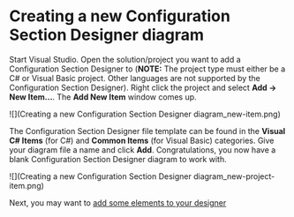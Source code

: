 # Creating a new Configuration Section Designer diagram

Start Visual Studio. Open the solution/project you want to add a Configuration Section Designer to (**NOTE:** The project type must either be a C# or Visual Basic project. Other languages are not supported by the Configuration Section Designer). Right click the project and select **Add -> New Item...**. The **Add New Item** window comes up. 

![](Creating a new Configuration Section Designer diagram_new-item.png)

The Configuration Section Designer file template can be found in the **Visual C# Items** (for C#) and **Common Items** (for Visual Basic) categories. Give your diagram file a name and click **Add**. Congratulations, you now have a blank Configuration Section Designer diagram to work with.

![](Creating a new Configuration Section Designer diagram_new-project-item.png)

Next, you may want to [add some elements to your designer](Adding-elements-to-the-Configuration-Section-Designer-diagram)